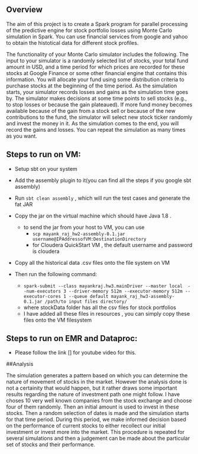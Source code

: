 
## Overview
The aim of this project  is to create a Spark program for parallel processing of the predictive engine for stock portfolio losses using Monte Carlo simulation in Spark. You can use financial services from google and yahoo to obtain the histotical data for different stock profiles.

The functionality of your Monte Carlo simulator includes the following. The input to your simulator is a randomly selected list of stocks, your total fund amount in USD, and a time period for which prices are recorded for these stocks at Google Finance or some other financial engine that contains this information. You will allocate your fund using some distribution criteria to purchase stocks at the beginning of the time period. As the simulation starts, your simulator records losses and gains as the simulation time goes by. The simulator makes decisions at some time points to sell stocks (e.g., to stop losses or because the gain  plateaued). If more fund money becomes available because of the gain from a stock sell or because of the new contributions to the fund, the simulator will select new stock ticker randomly and invest the money in it. As the simulation comes to the end, you will record the gains and losses. You can repeat the simulation as many times as you want.

## Steps to run on VM:

- Setup sbt on your system
- Add the assembly plugin to it(you can find all the steps if you google sbt assembly)
- Run `sbt clean assembly` , which will run the test cases and  generate the fat JAR
- Copy the jar on the virtual machine which should have Java 1.8 .
    - to send the jar from your host to VM, you can use 
        - ``scp mayank_raj_hw2-assembly-0.1.jar username@IPAddressofVM:DestinationDirectory``
        - for Cloudera QuickStart VM , the default username and password is cloudera
- Copy all the historical data .csv files onto the file system on VM

- Then run the following command:
    - `spark-submit --class mayankraj.hw3.mainDriver --master local  --num-executors 3 --driver-memory 512m --executor-memory 512m --executor-cores 1 --queue default mayank_raj_hw3-assembly-0.1.jar /path/to input files directory/`
    - where stockData folder has all the csv files for stock portfolios
    - I have added all these files in resources , you can simply copy these files onto the VM filesystem
    

## Steps to run on EMR and Dataproc:
- Please follow the link [] for youtube video for this.

##Analysis

The simulation generates a pattern based on which you can determine the nature of movement of stocks in the market. However the analysis done is not a certainity that would happen, but it rather draws some 
important results regarding the nature of investment path one might follow. I have choses 10 very well known companies from the stock exchange
and choose four of them randomly. Then an initial amount is used to invest in these stocks.
Then a random selection of dates is made and the simulation starts for that time period. During this period, we make informed decision
based on the performance of current stocks to either recollect our initial investment or invest more into the market. This
procedure is repeated for several simulations and then a judgement can be made about the particular set of stocks and their performance.  


